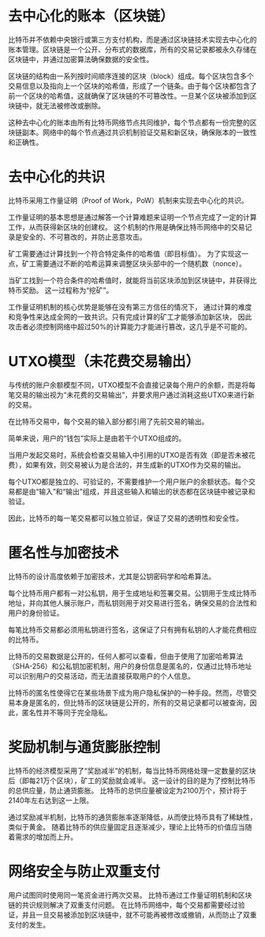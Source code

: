 # 去中心化的账本（区块链）

比特币并不依赖中央银行或第三方支付机构，而是通过区块链技术实现去中心化的账本管理。区块链是一个公开、分布式的数据库，所有的交易记录都被永久存储在区块链中，并通过加密算法确保数据的安全性。

区块链的结构由一系列按时间顺序连接的区块（block）组成。每个区块包含多个交易信息以及指向上一个区块的哈希值，形成了一个链条。由于每个区块都包含了前一个区块的哈希值，这就确保了区块链的不可篡改性。一旦某个区块被添加到区块链中，就无法被修改或删除。

这种去中心化的账本由所有比特币网络节点共同维护，每个节点都有一份完整的区块链副本。网络中的每个节点通过共识机制验证交易和新区块，确保账本的一致性和正确性。

# 去中心化的共识

比特币采用工作量证明（Proof of Work，PoW）机制来实现去中心化的共识。

工作量证明的基本思想是通过解答一个计算难题来证明一个节点完成了一定的计算工作，从而获得新区块的创建权。
这个机制的作用是确保比特币网络中的交易记录是安全的、不可篡改的，并防止恶意攻击。

矿工需要通过计算找到一个符合特定条件的哈希值（即目标值）。
为了实现这一点，矿工需要通过不断的哈希运算来调整区块头部中的一个随机数（nonce）。

当矿工找到一个符合条件的哈希值时，就能将当前区块添加到区块链中，并获得比特币奖励。
这一过程称为“挖矿”。

工作量证明机制的核心优势是能够在没有第三方信任的情况下，
通过计算的难度和竞争性来达成全网的一致共识。只有完成计算的矿工才能够添加新区块，
因此攻击者必须控制网络中超过50%的计算能力才能进行篡改，这几乎是不可能的。

# UTXO模型（未花费交易输出）

与传统的账户余额模型不同，UTXO模型不会直接记录每个用户的余额，而是将每笔交易的输出视为“未花费的交易输出”，并要求用户通过消耗这些UTXO来进行新的交易。

在比特币交易中，每个交易的输入部分都引用了先前交易的输出。

简单来说，用户的“钱包”实际上是由若干个UTXO组成的。

当用户发起交易时，系统会检查交易输入中引用的UTXO是否有效（即是否未被花费），如果有效，则交易被认为是合法的，并生成新的UTXO作为交易的输出。

每个UTXO都是独立的、可验证的，不需要维护一个用户账户的余额状态。每个交易都是由“输入”和“输出”组成，并且这些输入和输出的状态都在区块链中被记录和验证。

因此，比特币的每一笔交易都可以独立验证，保证了交易的透明性和安全性。


# 匿名性与加密技术

比特币的设计高度依赖于加密技术，尤其是公钥密码学和哈希算法。

每个比特币用户都有一对公私钥，用于生成地址和签署交易。公钥用于生成比特币地址，并向其他人展示账户，而私钥则用于对交易进行签名，确保交易的合法性和用户的身份验证。

每笔比特币交易都必须用私钥进行签名，这保证了只有拥有私钥的人才能花费相应的比特币。

比特币的交易数据是公开的，任何人都可以查看，但由于使用了加密哈希算法（SHA-256）和公私钥加密机制，用户的身份信息是匿名的，仅通过比特币地址可以识别用户的交易活动，而无法直接获取用户的个人信息。

比特币的匿名性使得它在某些场景下成为用户隐私保护的一种手段。然而，尽管交易本身是匿名的，但比特币的区块链是公开的，所有的交易记录都可以被查询，因此，匿名性并不等同于完全隐私。

# 奖励机制与通货膨胀控制

比特币的经济模型采用了“奖励减半”的机制，每当比特币网络处理一定数量的区块后（即每21万个区块），矿工的奖励就会减半。
这一设计的目的是为了控制比特币的总供应量，防止通货膨胀。
比特币的总供应量被设定为2100万个，预计将于2140年左右达到这一上限。

通过奖励减半机制，比特币的通货膨胀率逐渐降低，从而使比特币具有了稀缺性，类似于黄金。
随着比特币的供应量固定且逐渐减少，理论上比特币的价值应当随着需求的增加而上升。


# 网络安全与防止双重支付

用户试图同时使用同一笔资金进行两次交易。
比特币通过工作量证明机制和区块链的共识规则解决了双重支付问题。
在比特币网络中，每个交易都需要经过验证，并且一旦交易被添加到区块链中，就不可能再被修改或撤销，从而防止了双重支付的发生。